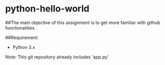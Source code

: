 # python-hello-world

##The main objective of this assignment is to get more familiar with github functionalities.

##Requirement:
* Python 3.x


Note: This git repository already includes 'app.py'




